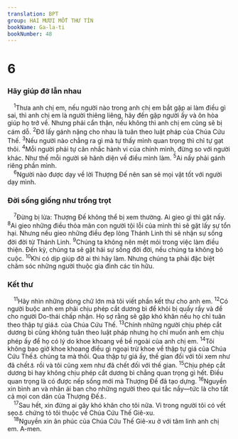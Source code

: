 ```yaml
---
translation: BPT
group: HAI MƯƠI MỐT THƯ TÍN
bookName: Ga-la-ti 
bookNumber: 48
---
```


<div class="title"><h1>6</h1><h3>Hãy giúp đỡ lẫn nhau</h3></div>
<span class="verse ga_6_1"> <sup>1</sup>Thưa anh chị em, nếu người nào trong anh chị em bắt gặp ai làm điều gì sai, thì anh chị em là người thiêng liêng, hãy đến gặp người ấy và ôn hòa giúp họ trở về. Nhưng phải cẩn thận, nếu không thì anh chị em cũng sẽ bị cám dỗ.</span>
<span class="verse ga_6_2"><sup>2</sup>Đỡ lấy gánh nặng cho nhau là tuân theo luật pháp của Chúa Cứu Thế.</span>
<span class="verse ga_6_3"><sup>3</sup>Nếu người nào chẳng ra gì mà tự thấy mình quan trọng thì chỉ tự gạt thôi.</span>
<span class="verse ga_6_4"><sup>4</sup>Mỗi người phải tự cân nhắc hành vi của chính mình, đừng so với người khác. Như thế mỗi người sẽ hãnh diện về điều mình làm.</span>
<span class="verse ga_6_5"><sup>5</sup>Ai nấy phải gánh riêng phần mình.<br/></span>
<span class="verse ga_6_6"> <sup>6</sup>Người nào được dạy về lời Thượng Đế nên san sẻ mọi vật tốt với người dạy mình.<br/></span>
<div class="title"><h3>Đời sống giống như trồng trọt</h3></div>
<span class="verse ga_6_7"> <sup>7</sup>Đừng bị lừa: Thượng Đế không thể bị xem thường. Ai gieo gì thì gặt nấy.</span>
<span class="verse ga_6_8"><sup>8</sup>Ai gieo những điều thỏa mãn con người tội lỗi của mình thì sẽ gặt lấy sự tổn hại. Nhưng nếu gieo những điều đẹp lòng Thánh Linh thì sẽ nhận sự sống đời đời từ Thánh Linh.</span>
<span class="verse ga_6_9"><sup>9</sup>Chúng ta không nên mệt mỏi trong việc làm điều thiện. Đến kỳ, chúng ta sẽ gặt hái sự sống đời đời, nếu chúng ta không bỏ cuộc.</span>
<span class="verse ga_6_10"><sup>10</sup>Khi có dịp giúp đỡ ai thì hãy làm. Nhưng chúng ta phải đặc biệt chăm sóc những người thuộc gia đình các tín hữu.<br/></span>
<div class="title"><h3>Kết thư</h3></div>
<span class="verse ga_6_11"> <sup>11</sup>Hãy nhìn những dòng chữ lớn mà tôi viết phần kết thư cho anh em.</span>
<span class="verse ga_6_12"><sup>12</sup>Có người buộc anh em phải chịu phép cắt dương bì để khỏi bị quấy rầy và để cho người Do-thái chấp nhận. Họ sợ rằng sẽ gặp khó khăn nếu họ chỉ tuân theo thập tự giá<a data-toggle="tooltip" data-placement="bottom" title="Xem chú thích của câu 14.">⚓</a> của Chúa Cứu Thế.</span>
<span class="verse ga_6_13"><sup>13</sup>Chính những người chịu phép cắt dương bì cũng không tuân theo luật pháp nhưng họ chỉ muốn anh em chịu phép ấy để họ có lý do khoe khoang về bề ngoài của anh chị em.</span>
<span class="verse ga_6_14"><sup>14</sup>Tôi không bao giờ khoe khoang điều gì ngoại trừ khoe về thập tự giá của Chúa Cứu Thế<a data-toggle="tooltip" data-placement="bottom" title="Phao-lô dùng thập tự giá làm hình ảnh về Tin Mừng, nói về sự chết và sống lại của Chúa Cứu Thế để đền tội cho chúng ta. Thập tự giá hay là sự chết của Chúa Cứu Thế là phương cách Thượng Đế dùng để cứu chúng ta.">⚓</a> chúng ta mà thôi. Qua thập tự giá ấy, thế gian đối với tôi xem như đã chết<a data-toggle="tooltip" data-placement="bottom" title="Nguyên văn, “đóng đinh.”">⚓</a> rồi và tôi cũng xem như đã chết đối với thế gian.</span>
<span class="verse ga_6_15"><sup>15</sup>Chịu phép cắt dương bì hay không chịu phép cắt dương bì chẳng quan trọng gì hết. Điều quan trọng là có được nếp sống mới mà Thượng Đế đã tạo dựng.</span>
<span class="verse ga_6_16"><sup>16</sup>Nguyền xin bình an và nhân ái ban cho những người theo qui tắc nầy—tức là cho tất cả mọi con dân của Thượng Đế<a data-toggle="tooltip" data-placement="bottom" title="Nguyên văn, “mọi con dân Ít-ra-en của Thượng Đế.”">⚓</a>.<br/></span>
<span class="verse ga_6_17"> <sup>17</sup>Sau hết, xin đừng ai gây khó khăn cho tôi nữa. Vì trong người tôi có vết sẹo<a data-toggle="tooltip" data-placement="bottom" title="Nhiều lần Phao-lô bị những người chống đối đánh đập vì ông rao giảng về Chúa Cứu Thế. Những vết sẹo trên người ông là dấu tích của những lần đánh đập ấy.">⚓</a> chứng tỏ tôi thuộc về Chúa Cứu Thế Giê-xu.<br/></span>
<span class="verse ga_6_18"> <sup>18</sup>Nguyền xin ân phúc của Chúa Cứu Thế Giê-xu ở với tâm linh anh chị em. A-men.<br/></span>
